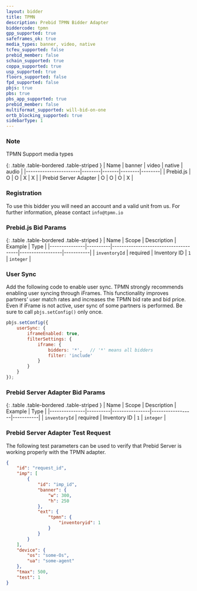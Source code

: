 ```yaml
---
layout: bidder
title: TPMN
description: Prebid TPMN Bidder Adapter
biddercode: tpmn
gpp_supported: true
safeframes_ok: true
media_types: banner, video, native
tcfeu_supported: false
prebid_member: false
schain_supported: true
coppa_supported: true
usp_supported: true
floors_supported: false
fpd_supported: false
pbjs: true
pbs: true
pbs_app_supported: true
prebid_member: false 
multiformat_supported: will-bid-on-one
ortb_blocking_supported: true
sidebarType: 1
---
```


### Note

TPMN Support media types

{: .table .table-bordered .table-striped }
| Name                  | banner | video | native | audio  |
|-----------------------|--------|-------|--------|--------|
| Prebid.js             | O      | O     | X      | X      |
| Prebid Server Adapter | O      | O     | O      | X      |

### Registration

To use this bidder you will need an account and a valid unit from us.
For further information, please contact `info@tpmn.io`

### Prebid.js Bid Params

{: .table .table-bordered .table-striped }
| Name          | Scope    | Description                          | Example          | Type      |
|---------------|----------|--------------------------------------|------------------|-----------|
| `inventoryId` | required | Inventory ID                         | `1`              | `integer` |


### User Sync

Add the following code to enable user sync.
TPMN strongly recommends enabling user syncing through iFrames.
This functionality improves partners' user match rates and increases the TPMN bid rate and bid price.
Even if iFrame is not active, user sync of some partners is performed.
Be sure to call `pbjs.setConfig()` only once.

```javascript
pbjs.setConfig({
    userSync: {
        iframeEnabled: true,
        filterSettings: {
            iframe: {
                bidders: '*',   // '*' means all bidders
                filter: 'include'
            }
        }
    }
});
```

### Prebid Server Adapter Bid Params

{: .table .table-bordered .table-striped }
| Name          | Scope    | Description    | Example          | Type      |
|---------------|----------|----------------|------------------|-----------|
| `inventoryId` | required | Inventory ID   | `1`              | `integer` |

### Prebid Server Adapter Test Request

The following test parameters can be used to verify that Prebid Server is working properly with the
TPMN adapter.

```json
{
    "id": "request_id",
    "imp": [
        {
            "id": "imp_id",
            "banner": {
                "w": 300,
                "h": 250
            },
            "ext": {
                "tpmn": {
                    "inventoryid": 1
                }
            }
        }
    ],
    "device": {
        "os": "some-Os",
        "ua": "some-agent"
    },
    "tmax": 500,
    "test": 1     
}
```
